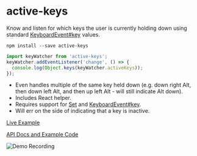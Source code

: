 # active-keys

Know and listen for which keys the user is currently holding down using standard [KeyboardEvent#key](https://developer.mozilla.org/en-US/docs/Web/API/KeyboardEvent/key) values.

`npm install --save active-keys`

```js
import keyWatcher from 'active-keys';
keyWatcher.addEventListener('change', () => {
  console.log(Object.keys(keyWatcher.activeKeys));
});
```

- Even handles multiple of the same key held down (e.g. down right Alt, then down left Alt, and then up left Alt - will still indicate Alt down).
- Includes React helper.
- Requires support for [Set](https://developer.mozilla.org/en-US/docs/Web/JavaScript/Reference/Global_Objects/Set) and [KeyboardEvent#key](https://developer.mozilla.org/en-US/docs/Web/API/KeyboardEvent/key).
- Will err on the side of indicating that a key is inactive.

[Live Example](https://chrisjshull.github.io/active-keys/docs/)

[API Docs and Example Code](https://chrisjshull.github.io/active-keys/docs/api/)

![Demo Recording](https://chrisjshull.github.io/active-keys/docs/demo.gif)
